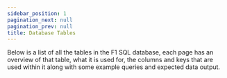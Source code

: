 ```yaml
---
sidebar_position: 1
pagination_next: null
pagination_prev: null
title: Database Tables
---
```


Below is a list of all the tables in the F1 SQL database, each page has an overview of that table, what it is used for, the columns and keys that are used within it along with some example queries and expected data output. 